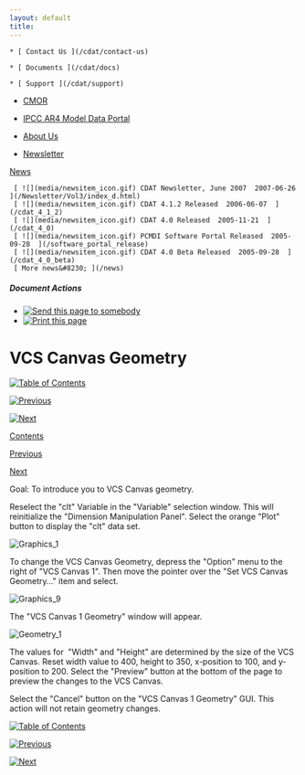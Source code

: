 ```yaml
---
layout: default
title: 
---
```


    * [ Contact Us ](/cdat/contact-us)

    * [ Documents ](/cdat/docs)

    * [ Support ](/cdat/support)

  * [ CMOR ](/cmor)

  * [ IPCC AR4 Model Data Portal ](/esg_data_portal)

  * [ About Us ](/about)

  * [ Newsletter ](/Newsletter)

[ News ](/news)

     [ ![](media/newsitem_icon.gif) CDAT Newsletter, June 2007  2007-06-26  ](/Newsletter/Vol3/index_d.html)
     [ ![](media/newsitem_icon.gif) CDAT 4.1.2 Released  2006-06-07  ](/cdat_4_1_2)
     [ ![](media/newsitem_icon.gif) CDAT 4.0 Released  2005-11-21  ](/cdat_4_0)
     [ ![](media/newsitem_icon.gif) PCMDI Software Portal Released  2005-09-28  ](/software_portal_release)
     [ ![](media/newsitem_icon.gif) CDAT 4.0 Beta Released  2005-09-28  ](/cdat_4_0_beta)
     [ More news&#8230; ](/news)

#####  Document Actions

  * [ ![Send this page to somebody](media/mail_icon.gif) ](/cdat/tutorials/getting-started/vcs-canvas-geometry/sendto_form)
  * [ ![Print this page](media/print_icon.gif) ](/this.print\(\))

#  VCS Canvas Geometry

[ ![Table of Contents](media/arrow-up) ](/)

[ ![Previous](media/arrow-left) ](/vcs-canvas-annotation)

[ ![Next](media/arrow-right) ](/data-plot-extremes)

[ Contents ](/)

[ Previous ](/vcs-canvas-annotation)

[ Next ](/data-plot-extremes)

 Goal:  To introduce you to VCS Canvas geometry. 

Reselect the "clt" Variable in the "Variable" selection window. This will
reinitialize the "Dimension Manipulation Panel". Select the orange "Plot"
button to display the "clt" data set.  

![Graphics_1](media/graphics_1)

To change the VCS Canvas Geometry, depress the "Option" menu to the right of
"VCS Canvas 1". Then move the pointer over the "Set VCS Canvas Geometry&#8230;" item
and select.  

![Graphics_9](media/graphics_9)  
  
The "VCS Canvas 1 Geometry" window will appear.

![Geometry_1](media/geometry_1)

The values for&#160; "Width" and "Height" are determined by the size of the VCS
Canvas. Reset width value to 400, height to 350, x-position to 100, and
y-position to 200. Select the "Preview" button at the bottom of the page to
preview the changes to the VCS Canvas.  

Select the "Cancel" button on the "VCS Canvas 1 Geometry" GUI. This action
will not retain geometry changes.  

[ ![Table of Contents](media/arrow-up) ](/)

[ ![Previous](media/arrow-left) ](/vcs-canvas-annotation)

[ ![Next](media/arrow-right) ](/data-plot-extremes)
